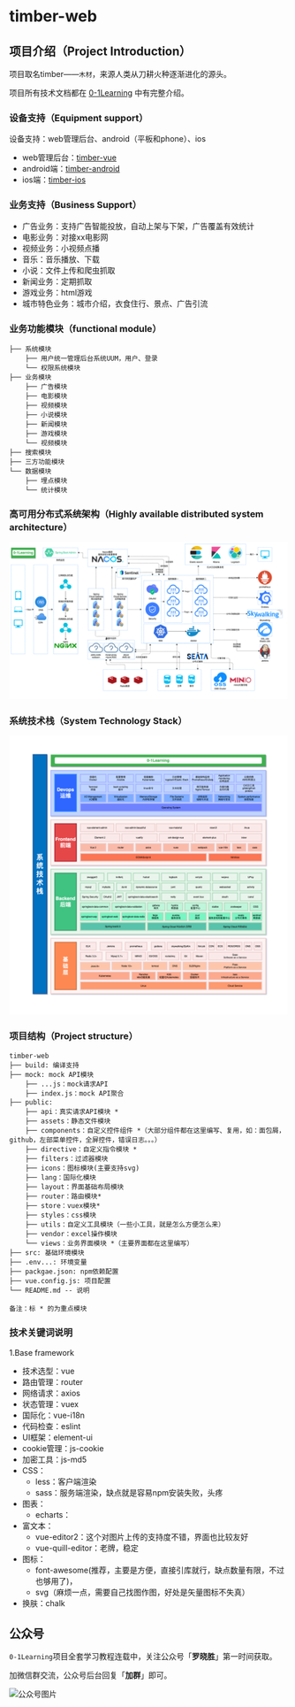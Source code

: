 # timber-web

## 项目介绍（Project Introduction）
项目取名timber——`木材`，来源人类从刀耕火种逐渐进化的源头。

项目所有技术文档都在 [0-1Learning](http://github.com/soonphe/0-1Learning) 中有完整介绍。


### 设备支持（Equipment support）
设备支持：web管理后台、android（平板和phone）、ios
- web管理后台：[timber-vue](http://github.com/soonphe/timber-web)
- android端：[timber-android](http://github.com/soonphe/timber-android)
- ios端：[timber-ios](http://github.com/soonphe/timber-ios)


### 业务支持（Business Support）
- 广告业务：支持广告智能投放，自动上架与下架，广告覆盖有效统计
- 电影业务：对接xx电影网
- 视频业务：小视频点播
- 音乐：音乐播放、下载
- 小说：文件上传和爬虫抓取
- 新闻业务：定期抓取
- 游戏业务：html游戏
- 城市特色业务：城市介绍，衣食住行、景点、广告引流


### 业务功能模块（functional module）
```
├── 系统模块
    ├── 用户统一管理后台系统UUM，用户、登录
    └── 权限系统模块
├── 业务模块
    ├── 广告模块
    ├── 电影模块
    ├── 视频模块
    ├── 小说模块
    ├── 新闻模块
    ├── 游戏模块
    └── 视频模块
├── 搜索模块
├── 三方功能模块
└── 数据模块
    ├── 埋点模块
    └── 统计模块
```


### 高可用分布式系统架构（Highly available distributed system architecture）
![高可用分布式系统架构](document/static/architecture/highly_available_architecture.png "高可用分布式系统架构")


### 系统技术栈（System Technology Stack）
![系统技术栈](document/static/architecture/system_technology_stack.png "系统技术栈")


### 项目结构（Project structure）
```
timber-web
├── build: 编译支持
├── mock: mock API模块
    ├── ...js：mock请求API
    ├── index.js：mock API聚合
├── public:
    ├── api：真实请求API模块 *
    ├── assets：静态文件模块
    ├── components：自定义控件组件 *（大部分组件都在这里编写、复用，如：面包屑，github，左部菜单控件，全屏控件，错误日志。。。）
    ├── directive：自定义指令模块 *
    ├── filters：过滤器模块
    ├── icons：图标模块(主要支持svg)
    ├── lang：国际化模块
    ├── layout：界面基础布局模块
    ├── router：路由模块*
    ├── store：vuex模块*
    ├── styles：css模块
    ├── utils：自定义工具模块（一些小工具，就是怎么方便怎么来）
    ├── vendor：excel操作模块
    └── views：业务界面模块 *（主要界面都在这里编写）
├── src: 基础环境模块
├── .env...: 环境变量
├── packgae.json: npm依赖配置
├── vue.config.js: 项目配置
└── README.md -- 说明

备注：标 * 的为重点模块
```

### 技术关键词说明
1.Base framework
+ 技术选型：vue
+ 路由管理：router
+ 网络请求：axios
+ 状态管理：vuex
+ 国际化：vue-i18n
+ 代码检查：eslint
+ UI框架：element-ui
+ cookie管理：js-cookie
+ 加密工具：js-md5
+ CSS：
  + less：客户端渲染
  + sass：服务端渲染，缺点就是容易npm安装失败，头疼
+ 图表：
  + echarts：
+ 富文本：
  + vue-editor2：这个对图片上传的支持度不错，界面也比较友好
  + vue-quill-editor：老牌，稳定
+ 图标：
  + font-awesome(推荐，主要是方便，直接引库就行，缺点数量有限，不过也够用了)，
  + svg（麻烦一点，需要自己找图作图，好处是矢量图标不失真）
+ 换肤：chalk

## 公众号

`0-1Learning`项目全套学习教程连载中，关注公众号「**罗晓胜**」第一时间获取。

加微信群交流，公众号后台回复「**加群**」即可。

![公众号图片](static/common/luoxiaosheng_wechat_common.jpg)




